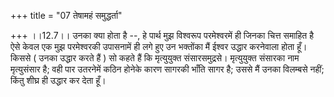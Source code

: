 +++
title = "07 तेषामहं समुद्धर्ता"

+++
।।12.7।। उनका क्या होता है --, हे पार्थ मुझ विश्वरूप परमेश्वरमें ही जिनका
चित्त समाहित है ऐसे केवल एक मुझ परमेश्वरकी उपासनामें ही लगे हुए उन
भक्तोंका मैं ईश्वर उद्धार करनेवाला होता हूँ। किससे ( उनका उद्धार करते
हैं ) सो कहते हैं कि मृत्युयुक्त संसारसमुद्रसे। मृत्युयुक्त संसारका नाम
मृत्युसंसार है; वही पार उतरनेमें कठिन होनेके कारण सागरकी भाँति सागर है;
उससे मैं उनका विलम्बसे नहीं; किंतु शीघ्र ही उद्धार कर देता हूँ।
